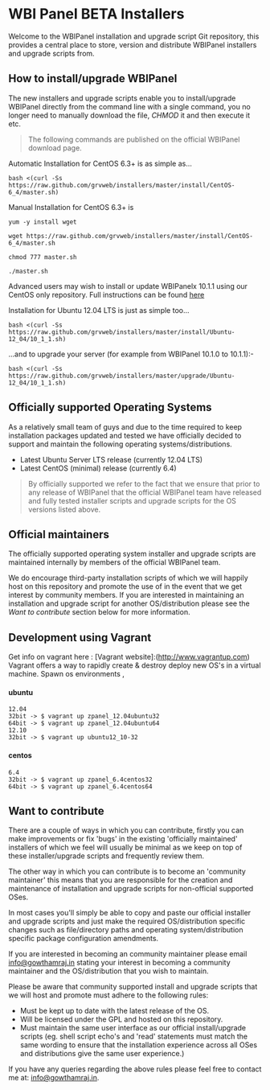 WBI Panel BETA Installers
=================

Welcome to the WBIPanel installation and upgrade script Git repository, this provides a central place to store, version and distribute WBIPanel installers and upgrade scripts from.

## How to install/upgrade WBIPanel ##

The new installers and upgrade scripts enable you to install/upgrade  WBIPanel directly from the command line with a single command, you no longer need to manually download the file, *CHMOD* it and then execute it etc.

> The following commands are published on the official WBIPanel download page.

Automatic Installation for CentOS 6.3+ is as simple as...

```bash <(curl -Ss https://raw.github.com/grvweb/installers/master/install/CentOS-6_4/master.sh)```

Manual Installation for CentOS 6.3+ is

```yum -y install wget```

```wget https://raw.github.com/grvweb/installers/master/install/CentOS-6_4/master.sh```

```chmod 777 master.sh```

```./master.sh```


Advanced users may wish to install or update WBIPanelx 10.1.1 using our CentOS only repository. Full instructions can be found [here](https://github.com/grvweb/installers/tree/master/install/CentOS/6)


Installation for Ubuntu 12.04 LTS is just as simple too...

```bash <(curl -Ss https://raw.github.com/grvweb/installers/master/install/Ubuntu-12_04/10_1_1.sh)```

...and to upgrade your server (for example from WBIPanel 10.1.0 to 10.1.1):-

```bash <(curl -Ss https://raw.github.com/grvweb/installers/master/upgrade/Ubuntu-12_04/10_1_1.sh)```

## Officially supported Operating Systems ##

As a relatively small team of guys and due to the time required to keep installation packages updated and tested we have officially decided to support and maintain the following operating systems/distributions.

- Latest Ubuntu Server LTS release (currently 12.04 LTS)
- Latest CentOS (minimal) release (currently 6.4)

> By officially supported we refer to the fact that we ensure that prior to any release of WBIPanel that the official WBIPanel team have released and fully tested installer scripts and upgrade scripts for the OS versions listed above.

## Official maintainers ##

The officially supported operating system installer and upgrade scripts are maintained internally by members of the official WBIPanel team.

We do encourage third-party installation scripts of which we will happily host on this repository and promote the use of in the event that we get interest by community members. If you are interested in maintaining an installation and upgrade script for another OS/distribution please see the *Want to contribute* section below for more information.

## Development using Vagrant ##
Get info on vagrant here : [Vagrant website]:(http://www.vagrantup.com)
Vagrant offers a way to rapidly create & destroy deploy new OS's in a virtual machine.
Spawn os environments , 
#### ubuntu 
    12.04 
	32bit -> $ vagrant up zpanel_12.04ubuntu32
	64bit -> $ vagrant up zpanel_12.04ubuntu64
    12.10
	32bit -> $ vagrant up ubuntu12_10-32
#### centos
    6.4
	32bit -> $ vagrant up zpanel_6.4centos32
	64bit -> $ vagrant up zpanel_6.4centos64

## Want to contribute ##

There are a couple of ways in which you can contribute, firstly you can make improvements or fix 'bugs' in the existing 'officially maintained' installers of which we feel will usually be minimal as we keep on top of these installer/upgrade scripts and frequently review them.

The other way in which you can contribute is to become an 'community maintainer' this means that you are responsible for the creation and maintenance of installation and upgrade scripts for non-official supported OSes.

In most cases you'll simply be able to copy and paste our official installer and upgrade scripts and just make the required OS/distribution specific changes such as file/directory paths and operating system/distribution specific package configuration amendments.

If you are interested in becoming an community maintainer please email [info@gowthamraj.in](mailto:ballen@gowthamraj.in) stating your interest in becoming a community maintainer and the OS/distribution that you wish to maintain.

Please be aware that community supported install and upgrade scripts that we will host and promote must adhere to the following rules:

- Must be kept up to date with the latest release of the OS.
- Will be licensed under the GPL and hosted on this repository.
- Must maintain the same user interface as our official install/upgrade scripts (eg. shell script echo's and 'read' statements must match the same wording to ensure that the installation experience across all OSes and distributions give the same user experience.)

If you have any queries regarding the above rules please feel free to contact me at: [info@gowthamraj.in](mailto:ballen@gowthamraj.in).
